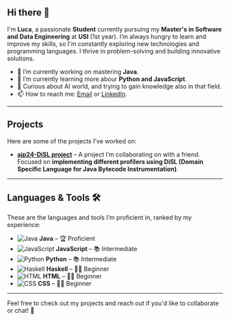 ## Hi there 👋

I'm **Luca**, a passionate **Student** currently pursuing my **Master's in Software and Data Engineering** at **USI** (1st year). I’m always hungry to learn and improve my skills, so I'm constantly exploring new technologies and programming languages. I thrive in problem-solving and building innovative solutions.

- 🔭 I’m currently working on mastering **Java**.
- 🌱 I’m currently learning more abour **Python and JavaScript**.
- 🧐 Curious about AI world, and trying to gain knowledge also in that field.
- 📫 How to reach me: [Email](luca.airaghi24@gmail.com) or [LinkedIn](https://www.linkedin.com/in/luca-airaghi).

---

## Projects

Here are some of the projects I've worked on:

- [**ajp24-DiSL project**](https://github.com/simonskodt/ajp24-disl-project) – A project I’m collaborating on with a friend. Focused on **implementing different profilers using DiSL (Domain Specific Language for Java Bytecode Instrumentation)**.

---

## Languages & Tools 🛠️

These are the languages and tools I’m proficient in, ranked by my experience:

- ![Java](https://img.shields.io/badge/-Java-007396?style=flat-square&logo=java&logoColor=ffffff) **Java** –  🏆 Proficient
- ![JavaScript](https://img.shields.io/badge/-JavaScript-FFB13B?style=flat-square&logo=javascript&logoColor=ffffff) **JavaScript** – 📚 Intermediate
- ![Python](https://img.shields.io/badge/-Python-3776AB?style=flat-square&logo=python&logoColor=ffffff) **Python** – 📚 Intermediate
- ![Haskell](https://img.shields.io/badge/-Haskell-5e5086?style=flat-square&logo=haskell&logoColor=ffffff) **Haskell** – 🧑‍💻 Beginner
- ![HTML](https://img.shields.io/badge/-HTML-E34F26?style=flat-square&logo=html5&logoColor=ffffff) **HTML** – 🧑‍💻 Beginner
- ![CSS](https://img.shields.io/badge/-CSS-1572B6?style=flat-square&logo=css3&logoColor=ffffff) **CSS** – 🧑‍💻 Beginner
---

Feel free to check out my projects and reach out if you'd like to collaborate or chat! 🚀
